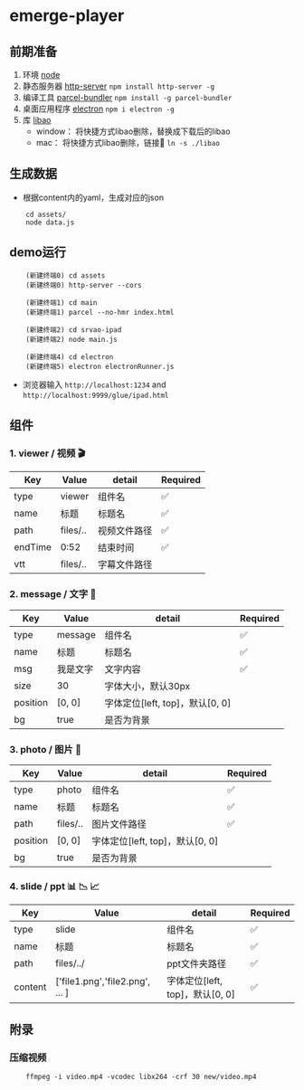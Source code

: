 # emerge-player


## 前期准备
1. 环境 [node](http://nodejs.cn/download/) 
2. 静态服务器 [http-server](https://www.npmjs.com/package/http-server)  `npm install http-server -g`
3. 编译工具 [parcel-bundler](https://parceljs.org/getting_started.html) `npm install -g parcel-bundler`
4. 桌面应用程序 [electron](https://www.electronjs.org/) `npm i electron -g`
5. 库 [libao](https://github.com/luan007/libao) 
    * window： 将快捷方式libao删除，替换成下载后的libao
    * mac： 将快捷方式libao删除，链接🔗 `ln -s ./libao`

## 生成数据
* 根据content内的yaml，生成对应的json
```
    cd assets/
    node data.js
```

## demo运行

```
    (新建终端0) cd assets
    (新建终端0) http-server --cors

    (新建终端1) cd main
    (新建终端1) parcel --no-hmr index.html

    (新建终端2) cd srvao-ipad
    (新建终端2) node main.js

    (新建终端4) cd electron
    (新建终端5) electron electronRunner.js
```

* 浏览器输入 `http://localhost:1234` and `http://localhost:9999/glue/ipad.html`


## 组件

### 1. viewer / 视频 🎬

| Key             | Value           | detail             | Required     |
| --------------- | ----------------| ------------------ | ------------ |
| type            | viewer          | 组件名              | ✅           |    
| name            | 标题             | 标题名              | ✅           |    
| path            | files/..        | 视频文件路径          | ✅          |
| endTime         | 0:52            | 结束时间             | ✅           |
| vtt             | files/..        | 字幕文件路径          |             |


### 2. message / 文字 📝

| Key             | Value           | detail                        | Required     |
| --------------- | ----------------| ----------------------------- | ------------ |
| type            | message         | 组件名                         | ✅           |  
| name            | 标题             | 标题名                         | ✅           |    
| msg             | 我是文字         | 文字内容                        | ✅           |
| size            | 30              | 字体大小，默认30px               |             |
| position        | [0, 0]          | 字体定位[left, top]，默认[0, 0]  |             |
| bg              | true            | 是否为背景                      |             |


### 3. photo / 图片 🌠

| Key             | Value           | detail                        | Required     |
| --------------- | ----------------| ----------------------------- | ------------ |
| type            | photo           | 组件名                         | ✅           |    
| name            | 标题             | 标题名                         | ✅           |    
| path            | files/..        | 图片文件路径                     | ✅          |
| position        | [0, 0]          | 字体定位[left, top]，默认[0, 0]  |             |
| bg              | true            | 是否为背景                      |             |


### 4. slide / ppt 📊 📉 📈

| Key             | Value                              | detail                        | Required     |
| --------------- | ---------------------------------- | ----------------------------- | ------------ |
| type            | slide                              | 组件名                         | ✅           |    
| name            | 标题                                | 标题名                         | ✅           |    
| path            | files/../                          | ppt文件夹路径                   | ✅          |
| content         | ['file1.png','file2.png', ... ]    | 字体定位[left, top]，默认[0, 0]  | ✅          |



## 附录

### 压缩视频
```
    ffmpeg -i video.mp4 -vcodec libx264 -crf 30 new/video.mp4
```